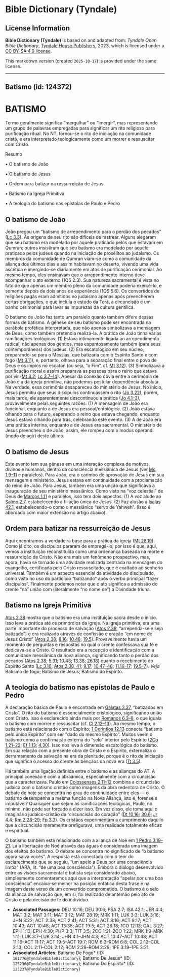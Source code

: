 # Bible Dictionary (Tyndale)

## License Information

**Bible Dictionary (Tyndale)** is based on and adapted from: _Tyndale Open Bible Dictionary_, [Tyndale House Publishers](https://tyndaleopenresources.com/), 2023, which is licensed under a [CC BY-SA 4.0 license](https://creativecommons.org/licenses/by-sa/4.0/legalcode.en).

This markdown version (created `2025-10-17`) is provided under the same license.



--------------------------------

## Batismo (id: 124372)

BATISMO
=======

Termo geralmente significa “mergulhar” ou “imergir”, mas representando um grupo de palavras empregadas para significar um rito religioso para purificação ritual. No NT, tornou\-se o rito de iniciação na comunidade cristã, e era interpretado teologicamente como um morrer e ressuscitar com Cristo.

Resumo

• O batismo de João

• O batismo de Jesus

• Ordem para batizar na ressurreição de Jesus

• Batismo na Igreja Primitiva

• A teologia do batismo nas epístolas de Paulo e Pedro

O batismo de João
-----------------

João pregou um “batismo de arrependimento para o perdão dos pecados” ([Lc 3\.3](https://ref.ly/Luke3:3)). As origens de seu rito são difíceis de rastrear. Alguns alegaram que seu batismo era modelado por aquele praticado pelos que estavam em Qumran; outros insistiram que seu batismo era modelado por aquele praticado pelos judeus quando na iniciação de prosélitos ao judaísmo. Os membros da comunidade de Qumran viam\-se como a comunidade da aliança dos últimos dias e assim habitavam no deserto, vivendo uma vida ascética e imergindo\-se diariamente em atos de purificação cerimonial. Ao mesmo tempo, eles ensinavam que o arrependimento interno deve acompanhar o ato externo (1QS 2\.3\). Sua natureza sacramental é vista no fato de que apenas um membro pleno da comunidade poderia exercê\-lo, e somente depois de dois anos de experiência (1QS 5\.6\). Os convertidos de religiões pagãs eram admitidos no judaísmo apenas após preencherem certas obrigações, o que incluía o estudo da Torá, a circuncisão e um banho cerimonial para lavar as impurezas da cultura gentílica.

O batismo de João faz tanto um paralelo quanto também difere dessas formas de batismo. A gênese de seu batismo pode ser encontrada na parábola profética interpretada, que não apenas simbolizava a mensagem de Deus, como também pretendia realizá\-la. A prática de João tinha várias ramificações teológicas: (1\) Estava intimamente ligada ao arrependimento radical, não apenas dos gentios, mas espantosamente também (para seus contemporâneos) dos judeus. (2\) Era escatológico em seu núcleo, preparando\-se para o Messias, que batizaria com o Espírito Santo e com fogo ([Mt 3\.11](https://ref.ly/Matt3:11)), e, portanto, olhava para a separação final entre o povo de Deus e os ímpios no escaton (ou seja, “o Fim”, cf. [Mt 3\.12](https://ref.ly/Matt3:12)). (3\) Simbolizava a purificação moral e assim preparava as pessoas para o reino que estava por vir ([Mt 3\.2](https://ref.ly/Matt3:2); [Lc 3\.7–14](https://ref.ly/Luke3:7-Luke3:14)). Apesar da conexão óbvia entre a cerimônia de João e a da igreja primitiva, não podemos postular dependência absoluta. Na verdade, essa cerimônia desapareceu do ministério de Jesus. No início, Jesus permitiu que seus discípulos continuassem o rito ([Jo 3\.22](https://ref.ly/John3:22)), porém, mais tarde, ele aparentemente descontinuou a prática ([Jo 4\.1–3](https://ref.ly/John4:1-John4:3)), provavelmente pelas seguintes razões: (1\) A mensagem de João era funcional, enquanto a de Jesus era pessoal/ontológica. (2\) João estava olhando para o futuro, esperando o reino que estava chegando, enquanto Jesus estava olhando para trás, celebrando este evento. (3\) A de João era uma prática interina, enquanto a de Jesus era sacramental. O ministério de Jesus preencheu o de João, assim, ele rompeu com o modus operandi (modo de agir) deste último.

O batismo de Jesus
------------------

Este evento tem sua gênese em uma interação complexa de motivos, divinos e humanos, dentro da consciência messiânica de Jesus (ver [Mc 1\.9–11](https://ref.ly/Mark1:9-Mark1:11) e paralelos). Para João, era o carimbo de aprovação de Jesus em sua mensagem e ministério. Jesus estava em continuidade com a proclamação do reino de João. Para Jesus, também era uma unção que significava a inauguração de seu ministério messiânico. Como visto na “voz celestial” de Deus de [Marcos 1\.11](https://ref.ly/Mark1:11) e paralelos, isso tem dois aspectos: (1\) A voz alude ao [Salmo 2\.7](https://ref.ly/Ps2:7), estabelecendo a filiação única de Jesus. (2\) Faz alusão a [Isaías 42\.1](https://ref.ly/Isa42:1), estabelecendo\-o como o messiânico “servo de Yahweh”. (Isso é abordado com maior extensão no artigo abaixo).

Ordem para batizar na ressurreição de Jesus
-------------------------------------------

Aqui encontramos a verdadeira base para a prática da igreja ([Mt 28\.19](https://ref.ly/Matt28:19)). Como já dito, os discípulos pararam de empregá\-lo, por isso é que, aqui, vemos a instituição reconstituída como uma ordenança baseada na morte e ressurreição de Cristo. Não era mais um fenômeno prospectivo, mas, agora, havia se tornado uma atividade realizada centrada na mensagem do evangelho, certificada pelo Cristo ressuscitado, que é exaltado ao senhorio universal. Também é um aspecto essencial da atividade do discipulado, como visto no uso do particípio “batizando” após o verbo principal “fazer discípulos”. Finalmente podemos notar que o ato significa a admissão do crente “na” união com (literalmente “no nome de”) a Divindade triuna.

Batismo na Igreja Primitiva
---------------------------

[Atos 2\.38](https://ref.ly/Acts2:38) mostra que o batismo era uma instituição sacra desde o início. Isso leva a prática até os primórdios da igreja. Na igreja primitiva, era uma parte importante do processo de salvação ([Atos 2\.38](https://ref.ly/Acts2:38), “arrependa\-se e seja batizado”) e era realizado através de confissão e oração “em nome de Jesus Cristo” ([Atos 2\.38](https://ref.ly/Acts2:38); [8\.16](https://ref.ly/Acts8:16); [10\.48](https://ref.ly/Acts10:48); [19\.5](https://ref.ly/Acts19:5)). Provavelmente havia um momento de perguntas e respostas no qual o crente confessava sua fé e dedicava\-se a Cristo. O resultado era a recepção e identificação com a comunidade messiânica da nova aliança, significando tanto o perdão dos pecados ([Atos 2\.38](https://ref.ly/Acts2:38); [5\.31](https://ref.ly/Acts5:31); [10\.43](https://ref.ly/Acts10:43); [13\.38](https://ref.ly/Acts13:38); [26\.18](https://ref.ly/Acts26:18)) quanto o recebimento do Espírito Santo ([Lc 3\.16](https://ref.ly/Luke3:16); [Atos 2\.38, 41](https://ref.ly/Acts2:38); [9\.17](https://ref.ly/Acts9:17); [10\.47–48](https://ref.ly/Acts10:47-Acts10:48); [11\.16–17](https://ref.ly/Acts11:16-Acts11:17); [19\.5–7](https://ref.ly/Acts19:5-Acts19:7)). *Veja* Batismo de fogo; Batismo de Jesus; Batismo do Espírito.

A teologia do batismo nas epístolas de Paulo e Pedro
----------------------------------------------------

A declaração básica de Paulo é encontrada em [Gálatas 3\.27](https://ref.ly/Gal3:27), “batizados em Cristo”. O rito do batismo é essencialmente cristológico, significando união com Cristo. Isso é esclarecido ainda mais por [Romanos 6\.3–8](https://ref.ly/Rom6:3-Rom6:8), o que iguala o batismo com morrer e ressuscitar (cf. [Cl 2\.12–13](https://ref.ly/Col2:12-Col2:13)). Ao mesmo tempo, o batismo está relacionado com o Espírito; [1 Coríntios 12\.13](https://ref.ly/1Cor12:13) conecta “batismo pelo único Espírito” com ser "dado do mesmo Espírito”. Muitos veem o batismo como a confirmação externa do “selo” interior pelo Espírito ([2Co 1\.21–22](https://ref.ly/2Cor1:21-2Cor1:22); [Ef 1\.13](https://ref.ly/Eph1:13); [4\.30](https://ref.ly/Eph4:30)). Isso nos leva à dimensão escatológica do batismo. Em sua relação com a presente obra de Cristo e o Espírito, externaliza o derramamento da salvação na era da plenitude, porque é o rito de iniciação que significa o acesso do crente às bênçãos da nova era ([Tt 3\.5](https://ref.ly/Titus3:5)).

Há também uma ligação definida entre o batismo e as alianças do AT. A principal conexão é com a abraâmica, especialmente com a circuncisão que a caracterizava. Paulo em [Colossenses 2\.11–12](https://ref.ly/Col2:11-Col2:12) combina a circuncisão judaica com o batismo cristão como imagens da obra redentora de Cristo. O debate de hoje se concentra no grau de continuidade entre eles — o batismo desempenha a mesma função na Nova Aliança, isto é, forense e imputável? Quaisquer que sejam as ramificações teológicas, Paulo, no mínimo, não pode ser forçado a dizer isso. Em vez disso, ele toma aqui o imaginário judaico\-cristão da “circuncisão do coração” ([Dt 10\.16](https://ref.ly/Deut10:16); [30\.6](https://ref.ly/Deut30:6); [Jr 4\.4](https://ref.ly/Jer4:4); [Rm 2\.28–29](https://ref.ly/Rom2:28-Rom2:29); [Fp 3\.3](https://ref.ly/Phil3:3)). Os cristãos experimentam a cumprimento daquilo que a circuncisão meramente prefigurava, uma realidade totalmente eficaz e espiritual.

O batismo também está relacionado com a aliança de Noé em [1 Pedro 3\.19–21](https://ref.ly/1Pet3:19-1Pet3:21). Lá a libertação de Noé através das águas é considerada uma imagem dos efeitos do batismo. O debate se concentra no significado de “o batismo agora salva vocês”. A resposta está conectada com o teor do esclarecimento que se seguiu, “um apelo a Deus por uma consciência limpa” (ARA, lit. “de uma boa consciência”). Embora o diálogo desenvolvido entre as visões sacramental e batista seja considerado abaixo, simplesmente comentaremos aqui que a interpretação “apelar *por* uma boa consciência” encaixa\-se melhor na posição enfática desta frase e na imagem deste verso de um convertido comprometido. O batismo é o selo da aliança de salvação que, em si, foi realizado de antemão pelo ato de Cristo e pela decisão de fé do indivíduo.

* **Associated Passages:** DEU 10:16; DEU 30:6; PSA 2:7; ISA 42:1; JER 4:4; MAT 3:2; MAT 3:11; MAT 3:12; MAT 28:19; MRK 1:11; LUK 3:3; LUK 3:16; JHN 3:22; ACT 2:38; ACT 2:41; ACT 5:31; ACT 8:16; ACT 9:17; ACT 10:43; ACT 10:48; ACT 13:38; ACT 19:5; ACT 26:18; 1CO 12:13; GAL 3:27; EPH 1:13; EPH 4:30; PHP 3:3; TIT 3:5; 2CO 1:21–2CO 1:22; MRK 1:9–MRK 1:11; LUK 3:7–LUK 3:14; JHN 4:1–JHN 4:3; ACT 10:47–ACT 10:48; ACT 11:16–ACT 11:17; ACT 19:5–ACT 19:7; ROM 6:3–ROM 6:8; COL 2:12–COL 2:13; COL 2:11–COL 2:12; ROM 2:28–ROM 2:29; 1PE 3:19–1PE 3:21
* **Associated Articles:** Batismo De Fogo* (ID: `161776@TyndaleBibleDictionary`); Batismo De Jesus* (ID: `125236@TyndaleBibleDictionary`); Batismo Do Espírito* (ID: `125237@TyndaleBibleDictionary`)

